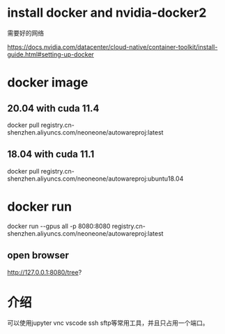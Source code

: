 # install docker and nvidia-docker2

需要好的网络

https://docs.nvidia.com/datacenter/cloud-native/container-toolkit/install-guide.html#setting-up-docker

# docker image

## 20.04 with cuda 11.4

docker pull registry.cn-shenzhen.aliyuncs.com/neoneone/autowareproj:latest 

## 18.04 with cuda 11.1

docker pull registry.cn-shenzhen.aliyuncs.com/neoneone/autowareproj:ubuntu18.04

# docker run 

docker run --gpus all -p 8080:8080 registry.cn-shenzhen.aliyuncs.com/neoneone/autowareproj:latest

## open browser

http://127.0.0.1:8080/tree?

# 介绍

可以使用jupyter vnc vscode ssh sftp等常用工具，并且只占用一个端口。

